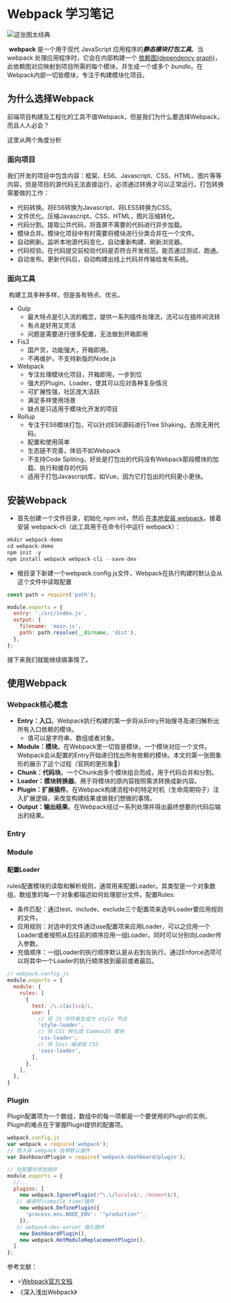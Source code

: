 # Webpack 学习笔记

![这张图太经典](D:\Study\JDR_Blog\docs\Front_End\Webpack\images\webpack.jpg)

​		**webpack** 是一个用于现代 JavaScript 应用程序的***静态模块打包工具***。当 webpack 处理应用程序时，它会在内部构建一个 [依赖图(dependency graph)](https://webpack.docschina.org/concepts/dependency-graph/)，此依赖图对应映射到项目所需的每个模块，并生成一个或多个 *bundle*。在Webpack内部一切皆模块，专注于构建模块化项目。

## 为什么选择Webpack

前端项目构建及工程化的工具不值Webpack，但是我们为什么要选择Webpack，而且人人必会？

这里从两个角度分析

### 面向项目

​		我们开发的项目中包含内容：框架、ES6、Javascript、CSS、HTML、图片等等内容，但是项目的源代码无法直接运行，必须通过转换才可以正常运行。打包转换需要做的工作：

- 代码转换。将ES6转换为Javascript、将LESS转换为CSS。
- 文件优化。压缩Javascript、CSS、HTML，图片压缩转化。
- 代码分割。提取公共代码，将首屏不需要的代码进行异步加载。
- 模块合并。模块化项目中有时需要将模块进行分类合并在一个文件。
- 自动刷新。监听本地源代码变化，自动重新构建、刷新浏览器。
- 代码校验。在代码提交前校验代码是否符合开发规范。能否通过测试、跑通。
- 自动发布。更新代码后，自动构建出线上代码并传输给发布系统。

### 面向工具

​		构建工具多种多样，但是各有特点、优劣。
- Gulp
  - 最大特点是引入流的概念，提供一系列插件处理流，流可以在插件间流转
  - 有点是好用又灵活
  - 问题是需要进行很多配置，无法做到开箱即用
- Fis3
  - 国产货，功能强大，开箱即用。
  - 不再维护，不支持新版的Node.js
- Webpack
  - 专注处理模块化项目，开箱即用，一步到位
  - 强大的Plugin、Loader，使其可以应对各种复杂情况
  - 可扩展性强，社区庞大活跃
  - 满足多样使用场景
  - 缺点是只适用于模块化开发的项目
- Rollup
  - 专注于ES6模块打包，可以针对ES6源码进行Tree Shaking，去除无用代码。
  - 配置和使用简单
  - 生态链不完善，体验不如Webpack
  - 不支持Code Spliting，好处是打包出的代码没有Webpack那段模块的加载、执行和缓存的代码
  - 适用于打包Javascript库，如Vue，因为它打包出的代码更小更快。

## 安装Webpack

- 首先创建一个文件目录，初始化 npm init，然后 [在本地安装 webpack](https://webpack.docschina.org/guides/installation#local-installation)，接着安装 webpack-cli（此工具用于在命令行中运行 webpack）：

```js
mkdir webpack-demo
cd webpack-demo
npm init -y
npm install webpack webpack-cli --save-dev
```

- 根目录下新建一个webpack.config.js文件，Webpack在执行构建时默认会从这个文件中读取配置

```js
const path = require('path');

module.exports = {
  entry: './src/index.js',
  output: {
    filename: 'main.js',
    path: path.resolve(__dirname, 'dist'),
  },
};
```

接下来我们就能继续搞事情了。

## 使用Webpack

### Webpack核心概念

- **Entry：入口**。Webpack执行构建的第一步将从Entry开始搜寻及递归解析出所有入口依赖的模块。
  - 值可以是字符串、数组或者对象。
- **Module：模块**。在Webpack里一切皆是模块，一个模块对应一个文件。Webpack会从配置的Entry开始递归找出所有依赖的模块。本文的第一张图象形的展示了这个过程（官网的更形象🙊）
- **Chunk：代码块**。一个Chunk由多个模块组合而成，用于代码合并和分割。
- **Loader：模块转换器**。用于将模块的原内容按照需求转换成新内容。
- **Plugin：扩展插件**。在Webpack构建流程中的特定时机（生命周期钩子）注入扩展逻辑，来改变构建结果或做我们想做的事情。
- **Output：输出结果**。在Webpack经过一系列处理并得出最终想要的代码后输出的结果。

### Entry





### Module

#### 配置Loader

rules配置模块的读取和解析规则，通常用来配置Loader。其类型是一个对象数组，数组里的每一个对象都描述如何处理部分文件。配置Rules:

- 条件匹配：通过test、include、exclude三个配置项来选中Loader要应用规则的文件。
- 应用规则：对选中的文件通过use配置项来应用Loader，可以之应用一个Loader或者按照从后往前的顺序应用一组Loader，同时可以分别向Loader传入参数。
- 充值顺序：一组Loader的执行顺序默认是从右到左执行，通过Enforce选项可以将其中一个Loader的执行顺序放到最前或者最后。

```js
// webpack.config.js
module.exports = {
  module: {
    rules: [
      {
        test: /\.s[ac]ss$/i,
        use: [
          // 将 JS 字符串生成为 style 节点
          'style-loader',
          // 将 CSS 转化成 CommonJS 模块
          'css-loader',
          // 将 Sass 编译成 CSS
          'sass-loader',
        ],
      },
    ],
  },
}
```

### Plugin

Plugin配置项为一个数组，数组中的每一项都是一个要使用的Plugin的实例，Plugin的难点在于掌握Plugin提供的配置项。

```js
webpack.config.js
var webpack = require('webpack');
// 导入非 webpack 自带默认插件
var DashboardPlugin = require('webpack-dashboard/plugin');

// 在配置中添加插件
module.exports = {
  //...
  plugins: [
    new webpack.IgnorePlugin(/^\.\/locale$/, /moment$/),
   // 编译时(compile time)插件
    new webpack.DefinePlugin({
      'process.env.NODE_ENV': '"production"',
    }),
   // webpack-dev-server 强化插件
    new DashboardPlugin(),
    new webpack.HotModuleReplacementPlugin(),
  ]
};
```





参考文献：

- ⭐[Webpack官方文档](https://webpack.docschina.org/concepts/)
- 《深入浅出Webpack》

